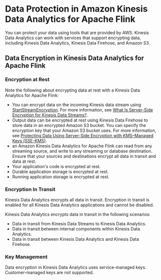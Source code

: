 # Data Protection in Amazon Kinesis Data Analytics for Apache Flink<a name="data-protection"></a>

You can protect your data using tools that are provided by AWS\. Kinesis Data Analytics can work with services that support encrypting data, including Kinesis Data Analytics, Kinesis Data Firehose, and Amazon S3\. 

## Data Encryption in Kinesis Data Analytics for Apache Flink<a name="data-encryption"></a>

### Encryption at Rest<a name="encryption-at-rest"></a>

Note the following about encrypting data at rest with a Kinesis Data Analytics for Apache Flink:
+ You can encrypt data on the incoming Kinesis data stream using [StartStreamEncryption](https://docs.aws.amazon.com/kinesis/latest/APIReference/API_StartStreamEncryption.html)\. For more information, see [What Is Server\-Side Encryption for Kinesis Data Streams?](https://docs.aws.amazon.com/streams/latest/dev/what-is-sse.html)\.
+ Output data can be encrypted at rest using Kinesis Data Firehose to store data in an encrypted Amazon S3 bucket\. You can specify the encryption key that your Amazon S3 bucket uses\. For more information, see [Protecting Data Using Server\-Side Encryption with KMS–Managed Keys \(SSE\-KMS\)](https://docs.aws.amazon.com/AmazonS3/latest/dev/UsingKMSEncryption.html)\.
+ an Amazon Kinesis Data Analytics for Apache Flink can read from any streaming source, and write to any streaming or database destination\. Ensure that your sources and destinations encrypt all data in transit and data at rest\.
+ Your application's code is encrypted at rest\.
+ Durable application storage is encrypted at rest\.
+ Running application storage is encrypted at rest\.

### Encryption In Transit<a name="encryption-in-transit"></a>

Kinesis Data Analytics encrypts all data in transit\. Encryption in transit is enabled for all Kinesis Data Analytics applications and cannot be disabled\. 

Kinesis Data Analytics encrypts data in transit in the following scenarios:
+ Data in transit from Kinesis Data Streams to Kinesis Data Analytics\.
+ Data in transit between internal components within Kinesis Data Analytics\.
+ Data in transit between Kinesis Data Analytics and Kinesis Data Firehose\.

### Key Management<a name="key-management"></a>

Data encryption in Kinesis Data Analytics uses service\-managed keys\. Customer\-managed keys are not supported\.